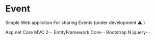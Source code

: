 # Event
Simple Web appliciton For sharing Events (under development :warning: )

Asp.net Core MVC 2⋅⋅⋅
EntityFramework Core⋅⋅⋅
Bootstrap N jquery⋅⋅⋅


